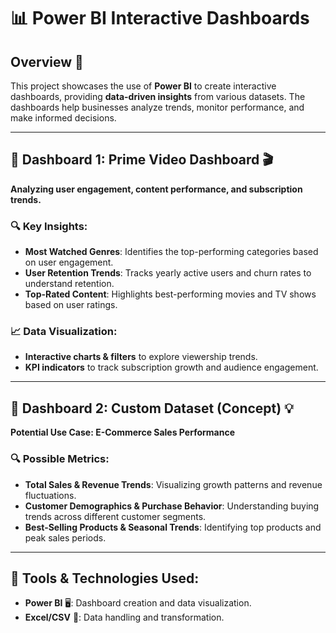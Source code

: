 # 📊 Power BI Interactive Dashboards

## Overview 🚀
This project showcases the use of **Power BI** to create interactive dashboards, providing **data-driven insights** from various datasets. The dashboards help businesses analyze trends, monitor performance, and make informed decisions.

---

## 📌 Dashboard 1: Prime Video Dashboard 🎬  
**Analyzing user engagement, content performance, and subscription trends.**

### 🔍 Key Insights:
- **Most Watched Genres**: Identifies the top-performing categories based on user engagement.
- **User Retention Trends**: Tracks yearly active users and churn rates to understand retention.
- **Top-Rated Content**: Highlights best-performing movies and TV shows based on user ratings.

### 📈 Data Visualization:
- **Interactive charts & filters** to explore viewership trends.
- **KPI indicators** to track subscription growth and audience engagement.

---

## 📌 Dashboard 2: Custom Dataset (Concept) 💡  
**Potential Use Case: E-Commerce Sales Performance**  

### 🔍 Possible Metrics:
- **Total Sales & Revenue Trends**: Visualizing growth patterns and revenue fluctuations.
- **Customer Demographics & Purchase Behavior**: Understanding buying trends across different customer segments.
- **Best-Selling Products & Seasonal Trends**: Identifying top products and peak sales periods.

---

## 🔧 Tools & Technologies Used:
- **Power BI** 🖥️: Dashboard creation and data visualization.
- **Excel/CSV** 📂: Data handling and transformation.
